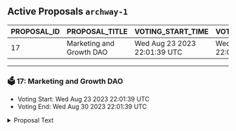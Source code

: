 ## Active Proposals `archway-1`

| PROPOSAL_ID | PROPOSAL_TITLE | VOTING_START_TIME | VOTING_END_TIME | VOTE |
|-------------|----------------|-------------------|-----------------|------|
| 17 | Marketing and Growth DAO | Wed Aug 23 2023 22:01:39 UTC | Wed Aug 30 2023 22:01:39 UTC | 🤷‍♂️ ABSTAIN |

---

### 🗳 17: Marketing and Growth DAO
- Voting Start: Wed Aug 23 2023 22:01:39 UTC
- Voting End: Wed Aug 30 2023 22:01:39 UTC

<details>
<summary>Proposal Text</summary>
 
**Type** n nSpend Proposal n n**Introduction** n nThe proposal aims to establish a decentralized Marketing and Growth DAO on the Archway network to enhance community engagement, promote brand recognition, and assist new dApp teams with marketing efforts. n n**Proposal Details** n nA multi-sig is to be set up to manage these community funds. This multisig will be a 3/5 signer, consisting of 3 representatives of Archway core teams and 2 community representatives; each selected by their represented groups. These positions will not be compensated for this oversight through this proposal. n nThe proposed Marketing and Growth DAO for the Archway network is to enhance community engagement, boost brand recognition, and support new dApp teams with marketing efforts. This decentralized entity will collaboratively devise marketing strategies, execute campaigns, allocate budgets through on-chain voting, foster community engagement, and explore partnerships. The DAO will experiment with growth techniques, maintain branding guidelines, track performance, acquire talented marketers, and ensure transparency. n nRead the full proposal and join the discussion on the Archway forum: nhttps://gov.archway.io/t/marketing-and-growth-dao/284 n nFor sites that support markdown links [click here](https://gov.archway.io/t/marketing-and-growth-dao/284) n n**Budget Request** n n480,000 ARCH n n**Voting Options** n n* By voting **yes**, you agree with the proposal and would like to see it passed n* By voting **no**, you disagree with the proposal and would not like to see it passed in its current state n* By voting **abstain**, you are recognizing this proposal is irrelevant to you and would not want your vote to be counted in either direction n* By voting **no with veto**, you fundamentally disagree with the proposal and would not like to see it reworked nor revisited n
</details>
